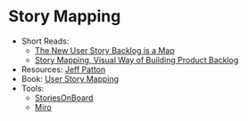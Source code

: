 # Story Mapping

* Short Reads: 
  * [The New User Story Backlog is a Map](https://www.jpattonassociates.com/the-new-backlog/)
  * [Story Mapping, Visual Way of Building Product Backlog](https://www.thoughtworks.com/insights/blog/story-mapping-visual-way-building-product-backlog)
* Resources: [Jeff Patton](https://www.jpattonassociates.com/user-story-mapping/)
* Book: [User Story Mapping](https://www.amazon.com/User-Story-Mapping-Discover-Product/dp/1491904909)
* Tools:
  * [StoriesOnBoard](https://storiesonboard.com)
  * [Miro](https://miro.com)
